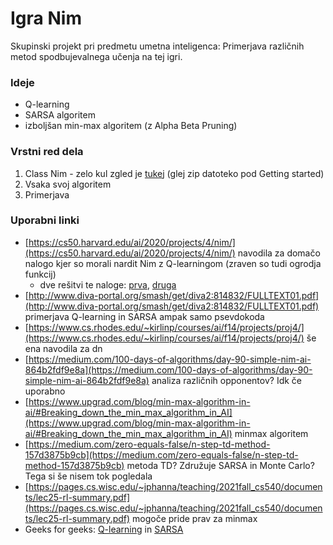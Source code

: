 # Igra Nim

Skupinski projekt pri predmetu umetna inteligenca: Primerjava različnih metod spodbujevalnega učenja na tej igri.

### Ideje

* Q-learning
* SARSA algoritem
* izboljšan min-max algoritem (z Alpha Beta Pruning)

### Vrstni red dela

1. Class Nim - zelo kul zgled je [tukej](https://cs50.harvard.edu/ai/2020/projects/4/nim/) (glej zip datoteko pod Getting started)
2. Vsaka svoj algoritem
3. Primerjava

### Uporabni linki

* [https://cs50.harvard.edu/ai/2020/projects/4/nim/](https://cs50.harvard.edu/ai/2020/projects/4/nim/) navodila za domačo nalogo kjer so morali nardit Nim z Q-learningom (zraven so tudi ogrodja funkcij)
  * dve rešitvi te naloge: [prva](https://github.com/Fatiepie/Nim.ai), [druga](https://github.com/diesel707/Knights/tree/nim)
* [http://www.diva-portal.org/smash/get/diva2:814832/FULLTEXT01.pdf](http://www.diva-portal.org/smash/get/diva2:814832/FULLTEXT01.pdf) primerjava Q-learning in SARSA ampak samo psevdokoda
 * [https://www.cs.rhodes.edu/~kirlinp/courses/ai/f14/projects/proj4/](https://www.cs.rhodes.edu/~kirlinp/courses/ai/f14/projects/proj4/) še ena navodila za dn
* [https://medium.com/100-days-of-algorithms/day-90-simple-nim-ai-864b2fdf9e8a](https://medium.com/100-days-of-algorithms/day-90-simple-nim-ai-864b2fdf9e8a) analiza različnih opponentov? Idk če uporabno
* [https://www.upgrad.com/blog/min-max-algorithm-in-ai/#Breaking_down_the_min_max_algorithm_in_AI](https://www.upgrad.com/blog/min-max-algorithm-in-ai/#Breaking_down_the_min_max_algorithm_in_AI) minmax algoritem
* [https://medium.com/zero-equals-false/n-step-td-method-157d3875b9cb](https://medium.com/zero-equals-false/n-step-td-method-157d3875b9cb) metoda TD? Združuje SARSA in Monte Carlo? Tega si še nisem tok pogledala
* [https://pages.cs.wisc.edu/~jphanna/teaching/2021fall_cs540/documents/lec25-rl-summary.pdf](https://pages.cs.wisc.edu/~jphanna/teaching/2021fall_cs540/documents/lec25-rl-summary.pdf) mogoče pride prav za minmax
* Geeks for geeks: [Q-learning](https://www.geeksforgeeks.org/q-learning-in-python/) in [SARSA](https://www.geeksforgeeks.org/sarsa-reinforcement-learning/)
